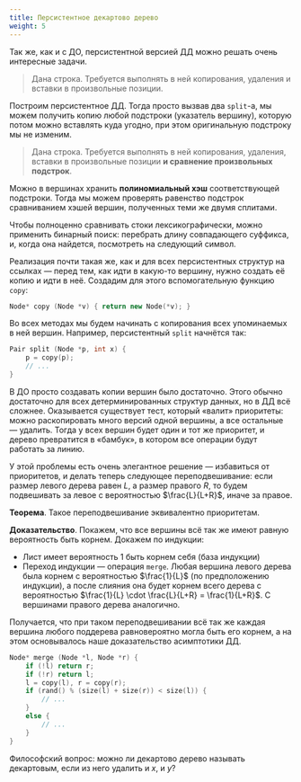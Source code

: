 ```yaml
---
title: Персистентное декартово дерево
weight: 5
---
```


Так же, как и с ДО, персистентной версией ДД можно решать очень интересные задачи.

> Дана строка. Требуется выполнять в ней копирования, удаления и вставки в произвольные позиции.

Построим персистентное ДД. Тогда просто вызвав два `split`-а, мы можем получить копию любой подстроки (указатель вершину), которую потом можно вставлять куда угодно, при этом оригинальную подстроку мы не изменим.

> Дана строка. Требуется выполнять в ней копирования, удаления, вставки в произвольные позиции **и сравнение произвольных подстрок**.

Можно в вершинах хранить **полиномиальный хэш** соответствующей подстроки. Тогда мы можем проверять равенство подстрок сравниванием хэшей вершин, полученных теми же двумя сплитами.

Чтобы полноценно сравнивать стоки лексикографически, можно применить бинарный поиск: перебрать длину совпадающего суффикса, и, когда она найдется, посмотреть на следующий символ.

Реализация почти такая же, как и для всех персистентных структур на ссылках — перед тем, как идти в какую-то вершину, нужно создать её копию и идти в неё. Создадим для этого  вспомогательную функцию `copy`:

```c++
Node* copy (Node *v) { return new Node(*v); }
```

Во всех методах мы будем начинать с копирования всех упоминаемых в ней вершин. Например, персистентный `split` начнётся так:

```c++
Pair split (Node *p, int x) {
    p = copy(p);
    // ...
}
```

В ДО просто создавать копии вершин было достаточно. Этого обычно достаточно для всех детерминированных структур данных, но в ДД всё сложнее. Оказывается существует тест, который «валит» приоритеты: можно раскопировать много версий одной вершины, а все остальные — удалить. Тогда у всех вершин будет один и тот же приоритет, и дерево превратится в «бамбук», в котором все операции будут работать за линию.

У этой проблемы есть очень элегантное решение — избавиться от приоритетов, и делать теперь следующее переподвешивание: если размер левого дерева равен $L$, а размер правого $R$, то будем подвешивать за левое с вероятностью $\frac{L}{L+R}$, иначе за правое.

**Теорема**. Такое переподвешивание эквивалентно приоритетам.

**Доказательство**. Покажем, что все вершины всё так же имеют равную вероятность быть корнем. Докажем по индукции:

* Лист имеет вероятность 1 быть корнем себя (база индукции)
* Переход индукции — операция `merge`. Любая вершина левого дерева была корнем с вероятностью $\frac{1}{L}$ (по предположению индукции), а после слияния она будет корнем всего дерева с вероятностью $\frac{1}{L} \cdot \frac{L}{L+R} = \frac{1}{L+R}$. С вершинами правого дерева аналогично.

Получается, что при таком переподвешивании всё так же каждая вершина любого поддерева равновероятно могла быть его корнем, а на этом основывалось наше доказательство асимптотики ДД.

```c++
Node* merge (Node *l, Node *r) {
    if (!l) return r;
    if (!r) return l;
    l = copy(l), r = copy(r);
    if (rand() % (size(l) + size(r)) < size(l)) {
        // ...
    }
    else {
        // ...
    }
}
```

Философский вопрос: можно ли декартово дерево называть декартовым, если из него удалить и $x$, и $y$?
